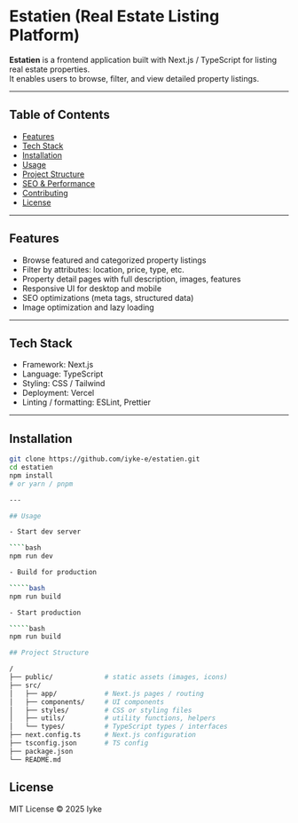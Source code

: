 # Estatien (Real Estate Listing Platform)

**Estatien** is a frontend application built with Next.js / TypeScript for listing real estate properties.  
It enables users to browse, filter, and view detailed property listings.

---

## Table of Contents

- [Features](#features)
- [Tech Stack](#tech-stack)
- [Installation](#installation)
- [Usage](#usage)
- [Project Structure](#project-structure)
- [SEO & Performance](#seo--performance)
- [Contributing](#contributing)
- [License](#license)

---

## Features

- Browse featured and categorized property listings
- Filter by attributes: location, price, type, etc.
- Property detail pages with full description, images, features
- Responsive UI for desktop and mobile
- SEO optimizations (meta tags, structured data)
- Image optimization and lazy loading

---

## Tech Stack

- Framework: Next.js
- Language: TypeScript
- Styling: CSS / Tailwind
- Deployment: Vercel
- Linting / formatting: ESLint, Prettier

---

## Installation

``````bash
git clone https://github.com/iyke-e/estatien.git
cd estatien
npm install
# or yarn / pnpm

---

## Usage

- Start dev server

````bash
npm run dev

- Build for production

`````bash
npm run build

- Start production

`````bash
npm run build

## Project Structure

/
├── public/             # static assets (images, icons)
├── src/
│   ├── app/            # Next.js pages / routing
│   ├── components/     # UI components
│   ├── styles/         # CSS or styling files
│   ├── utils/          # utility functions, helpers
│   └── types/          # TypeScript types / interfaces
├── next.config.ts      # Next.js configuration
├── tsconfig.json       # TS config
├── package.json
└── README.md
``````

## License

MIT License © 2025 Iyke
